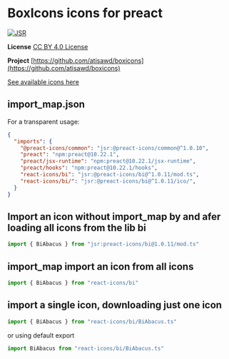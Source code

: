 # BoxIcons icons for preact

[![JSR](https://jsr.io/badges/@preact-icons/bi)](https://jsr.io/@preact-icons/bi)

**License** [CC BY 4.0 License](https://github.com/atisawd/boxicons/blob/master/LICENSE)

**Project** [https://github.com/atisawd/boxicons](https://github.com/atisawd/boxicons)

[See available icons here](https://react-icons.deno.dev/bi)

## import_map.json

For a transparent usage:

```json
{
  "imports": {
    "@preact-icons/common": "jsr:@preact-icons/common@^1.0.10",
    "preact": "npm:preact@10.22.1",
    "preact/jsx-runtime": "npm:preact@10.22.1/jsx-runtime",
    "preact/hooks": "npm:preact@10.22.1/hooks",
    "react-icons/bi": "jsr:@preact-icons/bi@^1.0.11/mod.ts",
    "react-icons/bi/": "jsr:@preact-icons/bi@^1.0.11/ico/",
  }
}
```

## Import an icon without import_map by and afer loading all icons from the lib bi

```ts
import { BiAbacus } from "jsr:preact-icons/bi@1.0.11/mod.ts"
```

## import_map import an icon from all icons

```ts
import { BiAbacus } from "react-icons/bi"
```

## import a single icon, downloading just one icon

```ts
import { BiAbacus } from "react-icons/bi/BiAbacus.ts"
```

or using default export

```ts
import BiAbacus from "react-icons/bi/BiAbacus.ts"
```


